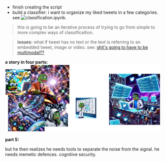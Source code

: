 - finish creating the script 
- build a classifier: i want to organize my liked tweets in a few categories. see ![classification.ipynb](./classification.ipynb). 
> this is going to be an iterative process of trying to go from simple to more complex ways of classificaition. <br/>

> __issues:__ what if tweet has no text or the text is referring to an embedded tweet, image or video. see: [shit's going to have to be multimodal??](https://twitter.com/mayfer/status/1704989552459579398)



__a story in four parts:__
![a story in 4 parts](./for_cherished_client.png)


__part 5:__

but he then realizes he needs tools to separate the noise from the signal. he needs memetic defences. cognitive security. 